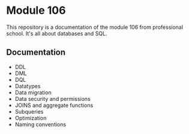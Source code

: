 # Module 106

This repository is a documentation of the module 106 from professional school. It's all about databases and SQL.

## Documentation

- DDL
- DML
- DQL
- Datatypes
- Data migration
- Data security and permissions
- JOINS and aggregate functions
- Subqueries
- Optimization
- Naming conventions
